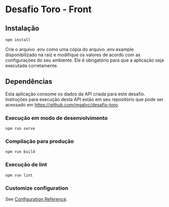 # Desafio Toro - Front

## Instalação
```
npm install
```

Crie o arquivo .env como uma cópia do arquivo .env.example disponibilizado na raíz e modifique os valores de acordo com as configurações do seu ambiente. Ele é obrigatório para que a aplicação seja executada corretamente.

## Dependências

Esta aplicação consome os dados da API criada para este desafio. Instruções para execução desta API estão em seu repositório que pode ser acessado em https://github.com/mgalvc/desafio-toro.

### Execução em modo de desenvolvimento
```
npm run serve
```

### Compilação para produção
```
npm run build
```

### Execução de lint
```
npm run lint
```

### Customize configuration
See [Configuration Reference](https://cli.vuejs.org/config/).
